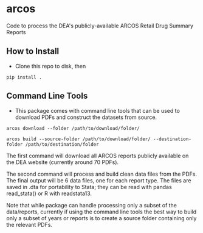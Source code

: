 # arcos #
Code to process the DEA's publicly-available ARCOS Retail Drug Summary Reports

## How to Install ##

* Clone this repo to disk, then 

`pip install .`

## Command Line Tools ##

* This package comes with command line tools that can be used to download PDFs and construct the datasets from source.

`arcos download --folder /path/to/download/folder/` 

`arcos build --source-folder /path/to/download/folder/ --destination-folder /path/to/destination/folder`

The first command will download all ARCOS reports publicly available on the DEA website (currently around 70 PDFs).

The second command will process and build clean data files from the PDFs. The final output will be 6 data files, one for each report type. The files are saved in .dta for portability to Stata; they can be read with pandas read_stata() or R with readstata13.

Note that while package can handle processing only a subset of the data/reports, currently if using the command line tools the best way to build only a subset of years or reports is to create a source folder containing only the relevant PDFs.